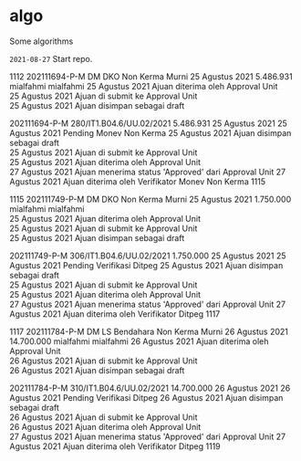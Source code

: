 # algo
Some algorithms

`2021-08-27` Start repo.



1112
202111694-P-M	DM	DKO	Non Kerma	Murni	25 Agustus 2021	5.486.931	mialfahmi	mialfahmi
25 Agustus 2021	Ajuan diterima oleh Approval Unit	
25 Agustus 2021	Ajuan di submit ke Approval Unit	
25 Agustus 2021	Ajuan disimpan sebagai draft

202111694-P-M	280/IT1.B04.6/UU.02/2021	5.486.931	25 Agustus 2021	25 Agustus 2021	Pending	Monev Non Kerma
25 Agustus 2021	Ajuan disimpan sebagai draft	
25 Agustus 2021	Ajuan di submit ke Approval Unit	
25 Agustus 2021	Ajuan diterima oleh Approval Unit	
27 Agustus 2021	Ajuan menerima status 'Approved' dari Approval Unit	
27 Agustus 2021	Ajuan diterima oleh Verifikator Monev Non Kerma
1115

1115
202111749-P-M	DM	DKO	Non Kerma	Murni	25 Agustus 2021	1.750.000	mialfahmi	mialfahmi		
25 Agustus 2021	Ajuan diterima oleh Approval Unit	
25 Agustus 2021	Ajuan di submit ke Approval Unit	
25 Agustus 2021	Ajuan disimpan sebagai draft	

202111749-P-M	306/IT1.B04.6/UU.02/2021	1.750.000	25 Agustus 2021	25 Agustus 2021	Pending	Verifikasi Ditpeg
25 Agustus 2021	Ajuan disimpan sebagai draft	
25 Agustus 2021	Ajuan di submit ke Approval Unit	
25 Agustus 2021	Ajuan diterima oleh Approval Unit	
27 Agustus 2021	Ajuan menerima status 'Approved' dari Approval Unit	
27 Agustus 2021	Ajuan diterima oleh Verifikator Ditpeg
1117

1117
202111784-P-M	DM	LS Bendahara	Non Kerma	Murni	26 Agustus 2021	14.700.000	mialfahmi	mialfahmi
26 Agustus 2021	Ajuan diterima oleh Approval Unit	
26 Agustus 2021	Ajuan di submit ke Approval Unit	
26 Agustus 2021	Ajuan disimpan sebagai draft	

202111784-P-M	310/IT1.B04.6/UU.02/2021	14.700.000	26 Agustus 2021	26 Agustus 2021	Pending	Verifikasi Ditpeg
26 Agustus 2021	Ajuan disimpan sebagai draft	
26 Agustus 2021	Ajuan di submit ke Approval Unit	
26 Agustus 2021	Ajuan diterima oleh Approval Unit	
27 Agustus 2021	Ajuan menerima status 'Approved' dari Approval Unit	
27 Agustus 2021	Ajuan diterima oleh Verifikator Ditpeg
1119






